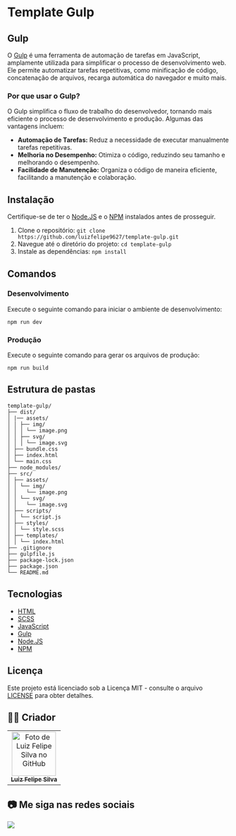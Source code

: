 # Template Gulp

## Gulp

O [Gulp](https://gulpjs.com/) é uma ferramenta de automação de tarefas em JavaScript, amplamente utilizada para simplificar o processo de desenvolvimento web. Ele permite automatizar tarefas repetitivas, como minificação de código, concatenação de arquivos, recarga automática do navegador e muito mais.

### Por que usar o Gulp?

O Gulp simplifica o fluxo de trabalho do desenvolvedor, tornando mais eficiente o processo de desenvolvimento e produção. Algumas das vantagens incluem:

- **Automação de Tarefas:** Reduz a necessidade de executar manualmente tarefas repetitivas.
- **Melhoria no Desempenho:** Otimiza o código, reduzindo seu tamanho e melhorando o desempenho.
- **Facilidade de Manutenção:** Organiza o código de maneira eficiente, facilitando a manutenção e colaboração.

## Instalação

Certifique-se de ter o [Node.JS](https://nodejs.org/) e o [NPM](https://www.npmjs.com/) instalados antes de prosseguir.

1. Clone o repositório: `git clone https://github.com/luizfelipe9627/template-gulp.git`
2. Navegue até o diretório do projeto: `cd template-gulp`
3. Instale as dependências: `npm install`

## Comandos

### Desenvolvimento

Execute o seguinte comando para iniciar o ambiente de desenvolvimento:

```
npm run dev
```

### Produção

Execute o seguinte comando para gerar os arquivos de produção:

```
npm run build
```

## Estrutura de pastas

```
template-gulp/
├── dist/
│ |── assets/ 
│ │ ├── img/
│ │ │ └── image.png
│ │ ├── svg/
│ │ │ └── image.svg
│ ├── bundle.css
│ ├── index.html
│ └── main.css
├── node_modules/
├── src/
│ ├── assets/
│ │ └── img/
│ │   └── image.png
│ │ └── svg/
│ │   └── image.svg
│ ├── scripts/
│ │ └── script.js
│ ├── styles/
│ │ └── style.scss
│ ├── templates/
│ │ └── index.html
├── .gitignore
├── gulpfile.js
├── package-lock.json
├── package.json
└── README.md
```

## Tecnologias

- [HTML](https://developer.mozilla.org/pt-BR/docs/Web/HTML)
- [SCSS](https://sass-lang.com/)
- [JavaScript](https://developer.mozilla.org/pt-BR/docs/Web/JavaScript)
- [Gulp](https://gulpjs.com/)
- [Node.JS](https://nodejs.org/)
- [NPM](https://www.npmjs.com/)

## Licença

Este projeto está licenciado sob a Licença MIT - consulte o arquivo [LICENSE](LICENSE) para obter detalhes.

## 🧑‍💻 Criador

<table>
  <tr>
    <td align="center">
      <a href="https://github.com/luizfelipe9627">
        <img src="https://github.com/luizfelipe9627.png" width="100px;" alt="Foto de Luiz Felipe Silva no GitHub"/><br>
        <sub>
          <b>Luiz Felipe Silva</b>
        </sub>
      </a>
    </td>
  </tr>
</table>

## 📷 Me siga nas redes sociais<br>

<p align="left">
  <a href="https://www.linkedin.com/in/luizfelipe9627/" target="_blank"><img src="https://img.shields.io/badge/-LinkedIn-%230077B5?style=for-the-badge&logo=linkedin&logoColor=white"></a>
</p>